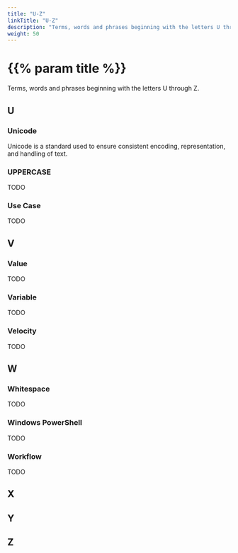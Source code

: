 ```yaml
---
title: "U-Z"
linkTitle: "U-Z"
description: "Terms, words and phrases beginning with the letters U through Z."
weight: 50
---
```


# {{% param title %}}

Terms, words and phrases beginning with the letters U through Z.

## U

### Unicode

Unicode is a standard used to ensure consistent encoding, representation, and handling of text.

### UPPERCASE

TODO

### Use Case

TODO

## V

### Value

TODO

### Variable

TODO

### Velocity

TODO

## W

### Whitespace

TODO

### Windows PowerShell

TODO

### Workflow

TODO

## X

## Y

## Z

